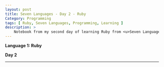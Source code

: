 ```yaml
---
layout: post
title: Seven Languages - Day 2 - Ruby
Category: Programming
tags: [ Ruby, Seven Languages, Programming, Learning ]
description: >
    Notebook from my second day of learning Ruby from <u>Seven Languages in Seven Weeks</u> by Bruce A. Tate.
---
```


**Language 1:  Ruby**

**Day 2**



---
